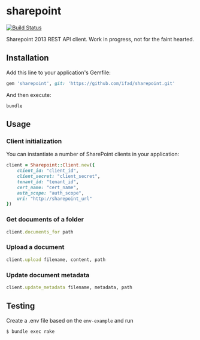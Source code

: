# sharepoint

[![Build Status](https://github.com/ifad/sharepoint/actions/workflows/ruby.yml/badge.svg)](https://github.com/ifad/sharepoint/actions)

Sharepoint 2013 REST API client. Work in progress, not for the faint hearted.

## Installation

Add this line to your application's Gemfile:

```rb
gem 'sharepoint', git: 'https://github.com/ifad/sharepoint.git'
```

And then execute:

    bundle

## Usage

### Client initialization

You can instantiate a number of SharePoint clients in your application:

```rb
client = Sharepoint::Client.new({
    client_id: "client_id",
    client_secret: "client_secret",
    tenant_id: "tenant_id",
    cert_name: "cert_name",
    auth_scope: "auth_scope",
    uri: "http://sharepoint_url"
})
```

### Get documents of a folder

```rb
client.documents_for path
```

### Upload a document

```rb
client.upload filename, content, path
```

### Update document metadata

```rb
client.update_metadata filename, metadata, path
```

## Testing

Create a .env file based on the `env-example` and run

```bash
$ bundle exec rake
```
